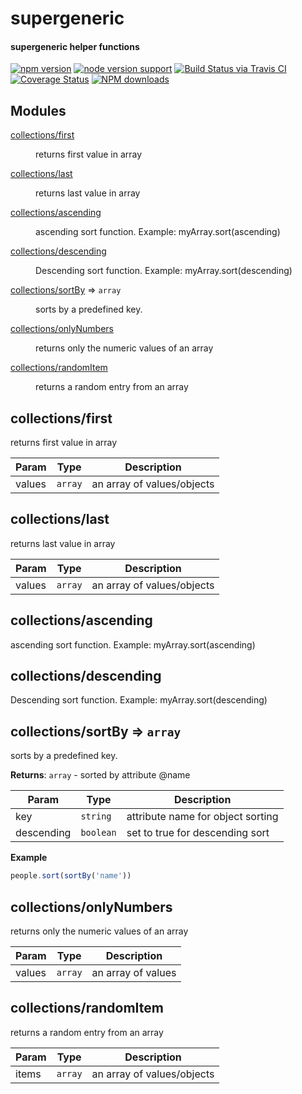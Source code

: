 supergeneric
=======
#### supergeneric helper functions

[![npm version](https://badge.fury.io/js/supergeneric.svg)](https://www.npmjs.com/package/supergeneric)
[![node version support](https://img.shields.io/node/v/supergeneric.svg)](https://www.npmjs.com/package/supergeneric)
[![Build Status via Travis CI](https://travis-ci.org/kwhitley/supergeneric.svg?branch=master)](https://travis-ci.org/kwhitley/supergeneric)
[![Coverage Status](https://coveralls.io/repos/github/kwhitley/supergeneric/badge.svg?branch=master)](https://coveralls.io/github/kwhitley/supergeneric?branch=master)
[![NPM downloads](https://img.shields.io/npm/dt/supergeneric.svg?style=flat-square)](https://www.npmjs.com/package/supergeneric)

## Modules

<dl>
<dt><a href="#module_collections/first">collections/first</a></dt>
<dd><p>returns first value in array</p>
</dd>
<dt><a href="#module_collections/last">collections/last</a></dt>
<dd><p>returns last value in array</p>
</dd>
<dt><a href="#module_collections/ascending">collections/ascending</a></dt>
<dd><p>ascending sort function.  Example: myArray.sort(ascending)</p>
</dd>
<dt><a href="#module_collections/descending">collections/descending</a></dt>
<dd><p>Descending sort function.  Example: myArray.sort(descending)</p>
</dd>
<dt><a href="#module_collections/sortBy">collections/sortBy</a> ⇒ <code>array</code></dt>
<dd><p>sorts by a predefined key.</p>
</dd>
<dt><a href="#module_collections/onlyNumbers">collections/onlyNumbers</a></dt>
<dd><p>returns only the numeric values of an array</p>
</dd>
<dt><a href="#module_collections/randomItem">collections/randomItem</a></dt>
<dd><p>returns a random entry from an array</p>
</dd>
</dl>

<a name="module_collections/first"></a>

## collections/first
returns first value in array


| Param | Type | Description |
| --- | --- | --- |
| values | <code>array</code> | an array of values/objects |

<a name="module_collections/last"></a>

## collections/last
returns last value in array


| Param | Type | Description |
| --- | --- | --- |
| values | <code>array</code> | an array of values/objects |

<a name="module_collections/ascending"></a>

## collections/ascending
ascending sort function.  Example: myArray.sort(ascending)

<a name="module_collections/descending"></a>

## collections/descending
Descending sort function.  Example: myArray.sort(descending)

<a name="module_collections/sortBy"></a>

## collections/sortBy ⇒ <code>array</code>
sorts by a predefined key.

**Returns**: <code>array</code> - sorted by attribute @name

| Param | Type | Description |
| --- | --- | --- |
| key | <code>string</code> | attribute name for object sorting |
| descending | <code>boolean</code> | set to true for descending sort |

**Example**
```js
people.sort(sortBy('name'))
```
<a name="module_collections/onlyNumbers"></a>

## collections/onlyNumbers
returns only the numeric values of an array


| Param | Type | Description |
| --- | --- | --- |
| values | <code>array</code> | an array of values |

<a name="module_collections/randomItem"></a>

## collections/randomItem
returns a random entry from an array


| Param | Type | Description |
| --- | --- | --- |
| items | <code>array</code> | an array of values/objects |
